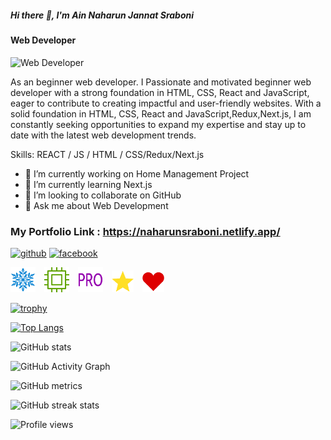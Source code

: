 ##### Hi there 👋, I'm Ain Naharun Jannat Sraboni
#### Web Developer
![Web Developer](https://i.ibb.co/k1cG8Tc/IMG-7155.jpg)

As an beginner web developer. I Passionate and motivated beginner web developer with a strong foundation in HTML, CSS, React and JavaScript, eager to contribute to creating impactful and user-friendly websites. With a solid foundation in HTML, CSS, React and JavaScript,Redux,Next.js, I am constantly seeking opportunities to expand my expertise and stay up to date with the latest web development trends.




Skills: REACT / JS / HTML / CSS/Redux/Next.js

- 🔭 I’m currently working on Home Management Project 
- 🌱 I’m currently learning Next.js 
- 👯 I’m looking to collaborate on GitHub 
- 💬 Ask me about Web Development 

### My Portfolio Link : https://naharunsraboni.netlify.app/

[<img src='https://cdn.jsdelivr.net/npm/simple-icons@3.0.1/icons/github.svg' alt='github' height='40'>](https://github.com/Naharun)  [<img src='https://cdn.jsdelivr.net/npm/simple-icons@3.0.1/icons/facebook.svg' alt='facebook' height='40'>](https://www.facebook.com/jannat.sraboni.7)  

<a href='https://archiveprogram.github.com/'><img src='https://raw.githubusercontent.com/acervenky/animated-github-badges/master/assets/acbadge.gif' width='40' height='40'></a> <a href='https://docs.github.com/en/developers'><img src='https://raw.githubusercontent.com/acervenky/animated-github-badges/master/assets/devbadge.gif' width='40' height='40'></a> <a href='https://github.com/pricing'><img src='https://raw.githubusercontent.com/acervenky/animated-github-badges/master/assets/pro.gif' width='40' height='40'></a> <a href='https://stars.github.com/'><img src='https://raw.githubusercontent.com/acervenky/animated-github-badges/master/assets/starbadge.gif' width='35' height='35'></a> <a href='https://docs.github.com/en/github/supporting-the-open-source-community-with-github-sponsors'><img src='https://raw.githubusercontent.com/acervenky/animated-github-badges/master/assets/sponsorbadge.gif' width='35' height='35'></a> 


[![trophy](https://github-profile-trophy.vercel.app/?username=Naharun)](https://github.com/ryo-ma/github-profile-trophy)

[![Top Langs](https://github-readme-stats.vercel.app/api/top-langs/?username=Naharun)](https://github.com/anuraghazra/github-readme-stats)

![GitHub stats](https://github-readme-stats.vercel.app/api?username=Naharun&show_icons=true&count_private=true)  

![GitHub Activity Graph](https://activity-graph.herokuapp.com/graph?username=Naharun)  

![GitHub metrics](https://metrics.lecoq.io/Naharun)  

![GitHub streak stats](https://streak-stats.demolab.com/?user=Naharun)  

![Profile views](https://naharunsraboni.netlify.app/)  
